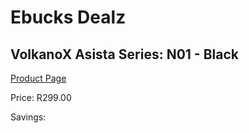 
# Ebucks Dealz
## VolkanoX Asista Series: N01 - Black
[Product Page](https://www.ebucks.com/web/shop/productSelected.do?prodId=1196479014&catId=714972256)

Price: R299.00

Savings: 


	